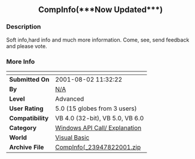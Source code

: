 ﻿<div align="center">

## CompInfo\(\*\*\*Now Updated\*\*\*\)


</div>

### Description

Soft info,hard info and much more information. Come, see, send feedback and please vote.
 
### More Info
 


<span>             |<span>
---                |---
**Submitted On**   |2001-08-02 11:32:22
**By**             |[N/A](https://github.com/Planet-Source-Code/PSCIndex/blob/master/ByAuthor/empty.md)
**Level**          |Advanced
**User Rating**    |5.0 (15 globes from 3 users)
**Compatibility**  |VB 4\.0 \(32\-bit\), VB 5\.0, VB 6\.0
**Category**       |[Windows API Call/ Explanation](https://github.com/Planet-Source-Code/PSCIndex/blob/master/ByCategory/windows-api-call-explanation__1-39.md)
**World**          |[Visual Basic](https://github.com/Planet-Source-Code/PSCIndex/blob/master/ByWorld/visual-basic.md)
**Archive File**   |[CompInfo\(\_23947822001\.zip](https://github.com/Planet-Source-Code/compinfo-now-updated__1-25770/archive/master.zip)








